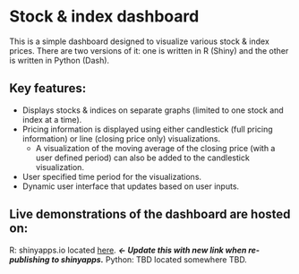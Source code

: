 # Stock & index dashboard
This is a simple dashboard designed to visualize various stock & index prices. There are two versions of it: one is written in R (Shiny) and the other is written in Python (Dash).

## Key features:
- Displays stocks & indices on separate graphs (limited to one stock and index at a time).
- Pricing information is displayed using either candlestick (full pricing information) or line (closing price only) visualizations.
  - A visualization of the moving average of the closing price (with a user defined period) can also be added to the candlestick visualization.
- User specified time period for the visualizations.
- Dynamic user interface that updates based on user inputs.

## Live demonstrations of the dashboard are hosted on:
R: shinyapps.io located [here](https://goldenknight09.shinyapps.io/stock_price_dashboard/?_ga=2.99946782.1012274847.1660850594-1658273700.1659625255). ***<- Update this with new link when re-publishing to shinyapps.***
Python: TBD located somewhere TBD.
